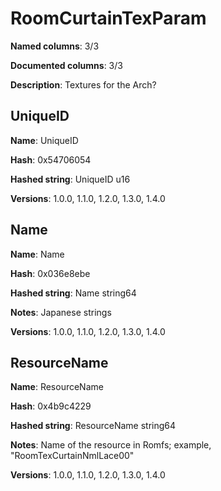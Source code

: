 # RoomCurtainTexParam
**Named columns**: 3/3

**Documented columns**: 3/3

**Description**: Textures for the Arch?
## UniqueID

**Name**: UniqueID

**Hash**: 0x54706054

**Hashed string**: UniqueID u16

**Versions**: 1.0.0, 1.1.0, 1.2.0, 1.3.0, 1.4.0

## Name

**Name**: Name

**Hash**: 0x036e8ebe

**Hashed string**: Name string64

**Notes**: Japanese strings

**Versions**: 1.0.0, 1.1.0, 1.2.0, 1.3.0, 1.4.0

## ResourceName

**Name**: ResourceName

**Hash**: 0x4b9c4229

**Hashed string**: ResourceName string64

**Notes**: Name of the resource in Romfs; example, "RoomTexCurtainNmlLace00"

**Versions**: 1.0.0, 1.1.0, 1.2.0, 1.3.0, 1.4.0

